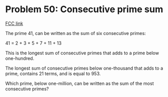 # Problem 50: Consecutive prime sum

[FCC link](https://www.freecodecamp.org/learn/coding-interview-prep/project-euler/problem-50-consecutive-prime-sum)

The prime 41, can be written as the sum of six consecutive primes:

41 = 2 + 3 + 5 + 7 + 11 + 13

This is the longest sum of consecutive primes that adds to a prime below
one-hundred.

The longest sum of consecutive primes below one-thousand that adds to a prime,
contains 21 terms, and is equal to 953.

Which prime, below one-million, can be written as the sum of the most
consecutive primes?
